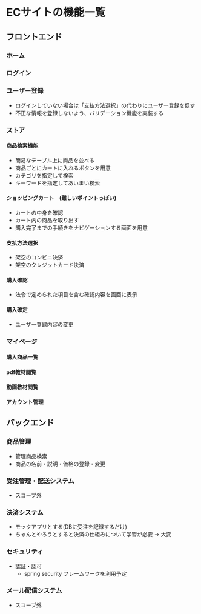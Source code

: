 # ECサイトの機能一覧

## フロントエンド

### ホーム

### ログイン

### ユーザー登録

- ログインしていない場合は「支払方法選択」の代わりにユーザー登録を促す
- 不正な情報を登録しないよう、バリデーション機能を実装する

### ストア

#### 商品検索機能

- 簡易なテーブル上に商品を並べる
- 商品ごとにカートに入れるボタンを用意
- カテゴリを指定して検索
- キーワードを指定してあいまい検索

#### ショッピングカート　(難しいポイントっぽい)

- カートの中身を確認
- カート内の商品を取り出す
- 購入完了までの手続きをナビゲーションする画面を用意

#### 支払方法選択

- 架空のコンビニ決済
- 架空のクレジットカード決済

#### 購入確認

- 法令で定められた項目を含む確認内容を画面に表示

#### 購入確定

- ユーザー登録内容の変更

### マイページ

#### 購入商品一覧

#### pdf教材閲覧

#### 動画教材閲覧

#### アカウント管理

## バックエンド

### 商品管理

- 管理商品検索
- 商品の名前・説明・価格の登録・変更

### 受注管理・配送システム

- スコープ外

### 決済システム

- モックアプリとする(DBに受注を記録するだけ)
- ちゃんとやろうとすると決済の仕組みについて学習が必要 → 大変

### セキュリティ

- 認証・認可
  - spring security フレームワークを利用予定

### メール配信システム

- スコープ外

